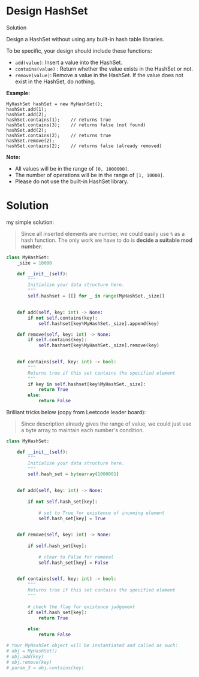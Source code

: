 # Design HashSet

Solution

Design a HashSet without using any built-in hash table libraries.

To be specific, your design should include these functions:

- `add(value)`: Insert a value into the HashSet. 
- `contains(value)` : Return whether the value exists in the HashSet or not.
- `remove(value)`: Remove a value in the HashSet. If the value does not exist in the HashSet, do nothing.


**Example:**

```
MyHashSet hashSet = new MyHashSet();
hashSet.add(1);         
hashSet.add(2);         
hashSet.contains(1);    // returns true
hashSet.contains(3);    // returns false (not found)
hashSet.add(2);          
hashSet.contains(2);    // returns true
hashSet.remove(2);          
hashSet.contains(2);    // returns false (already removed)
```


**Note:**

- All values will be in the range of `[0, 1000000]`.
- The number of operations will be in the range of `[1, 10000]`.
- Please do not use the built-in HashSet library.

# Solution

my simple solution:

> Since all inserted elements are number, we could easily use `%` as a hash function. The only work we have to do is **decide a suitable mod number.**

```python
class MyHashSet:
    _size = 10000

    def __init__(self):
        """
        Initialize your data structure here.
        """
        self.hashset = [[] for _ in range(MyHashSet._size)]
        

    def add(self, key: int) -> None:
        if not self.contains(key):
            self.hashset[key%MyHashSet._size].append(key)

    def remove(self, key: int) -> None:
        if self.contains(key):
            self.hashset[key%MyHashSet._size].remove(key)
        

    def contains(self, key: int) -> bool:
        """
        Returns true if this set contains the specified element
        """
        if key in self.hashset[key%MyHashSet._size]:
            return True
        else: 
            return False
```



Brilliant tricks below (copy from Leetcode leader board):

> Since description already gives the range of value, we could just use a byte array to maintain each number's condition.

```python
class MyHashSet:

    def __init__(self):
        """
        Initialize your data structure here.
        """
        self.hash_set = bytearray(1000001)

        
    def add(self, key: int) -> None:
        
        if not self.hash_set[key]:
		
			# set to True for existence of incoming element
            self.hash_set[key] = True

            
    def remove(self, key: int) -> None:
        
        if self.hash_set[key]:
		
			# clear to False for removal
            self.hash_set[key] = False

            
    def contains(self, key: int) -> bool:
        """
        Returns true if this set contains the specified element
        """
        
		# check the flag for existence judgement
        if self.hash_set[key]:
            return True
			
        else:
            return False

# Your MyHashSet object will be instantiated and called as such:
# obj = MyHashSet()
# obj.add(key)
# obj.remove(key)
# param_3 = obj.contains(key)
```

